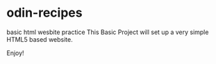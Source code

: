 # odin-recipes
basic html wesbite practice
This Basic Project will set up a very simple HTML5 based website.

Enjoy!
